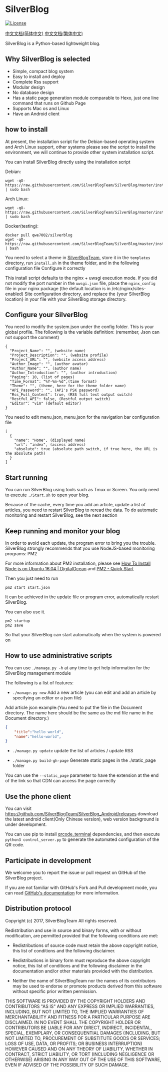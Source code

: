 # SilverBlog

[![License](https://img.shields.io/badge/License-BSD%203--Clause-blue.svg)](https://github.com/qwe7002/SilverBlog/blob/master/LICENSE)

[中文文档(简体中文)](https://github.com/SilverBlogTeam/SilverBlog/blob/master/readme/README-zh-CN.md)
[中文文档(繁体中文)](https://github.com/SilverBlogTeam/SilverBlog/blob/master/readme/README-zh-TW.md)

SilverBlog is a Python-based lightweight blog.

## Why SilverBlog is selected

* Simple, compact blog system
* Easy to install and deploy
* Complete Rss support
* Modular design
* No database design
* Has a static page generation module comparable to Hexo, just one line command that runs on Github Page
* Supports Mac os and Linux
* Have an Android client

## how to install

At present, the installation script for the Debian-based operating system and Arch Linux support, other systems please see the script to install the environment, we will continue to provide other system installation script.

You can install SilverBlog directly using the installation script

Debian:

```shell
wget -qO- https://raw.githubusercontent.com/SilverBlogTeam/SilverBlog/master/install/debian_install.sh | sudo bash
```

Arch Linux:

```shell
wget -qO- https://raw.githubusercontent.com/SilverBlogTeam/SilverBlog/master/install/archlinux_install.sh | sudo bash
```

 Docker(testing):

```shell
docker pull qwe7002/silverblog
wget -qO- https://raw.githubusercontent.com/SilverBlogTeam/SilverBlog/master/install/docker_install.sh | bash
```

You need to select a theme in [SilverBlogTeam](https://github.com/SilverBlogTeam), store it in the `templates` directory, run `install.sh` in the theme folder, and in the following configuration file Configure it correctly

This install script defaults to the nginx + uwsgi execution mode. If you did not modify the port number in the `uwsgi.json` file, place the `nginx_config` file in your nginx package (the default location is in /etc/nginx/sites-enabled) Site configuration directory, and replace the {your SilverBlog location} in your file with your SilverBlog storage directory.

## Configure your SilverBlog

You need to modify the system.json under the config folder. This is your global profile. The following is the variable definition: (remember, Json can not support the comment)

```
{
  "Project_Name": "", (website name)
  "Project_Description": "", (website profile)
  "Project_URL": "", (website access address)
  "Author_Image": "", (author avatar)
  "Author_Name": "", (author name)
  "Author_Introduction": "", (author introduction)
  "Paging": 10, (list of pages)
  "Time_Format": "%Y-%m-%d",(time format)
  "Theme": "", (theme, here for the theme folder name)
  "API_Password": "", (API's PSK password)
  "Rss_Full_Content": true, (RSS full text output switch)
  "Restful_API": false, (Restful output switch)
  "Editor": "vim" (default editor)
}
```

You need to edit menu.json, menu.json for the navigation bar configuration file

```
[
  {
    "name": "Home", (displayed name)
    "url": "index", (access address)
    "absolute": true (absolute path switch, if true here, the URL is the absolute path)
  }
]
```

## Start running

You can run SilverBlog using tools such as Tmux or Screen. You only need to execute `./Start.sh` to open your blog.

Because of the cache, every time you add an article, update a list of articles, you need to restart SilverBlog to reread the data. To do automatic monitoring and restart SilverBlog, see the next section

## Keep running and monitor your blog

In order to avoid each update, the program error to bring you the trouble. SilverBlog strongly recommends that you use NodeJS-based monitoring programs: PM2

For more information about PM2 installation, please see [How To Install Node.js on Ubuntu 16.04 | DigitalOcean](https://www.digitalocean.com/community/tutorials/how-to-install-node-js-on-ubuntu-16-04) and [PM2 - Quick Start](http://pm2.keymetrics.io/docs/usage/quick-start/)

Then you just need to run

```shell
pm2 start start.json
```

It can be achieved in the update file or program error, automatically restart SilverBlog.

You can also use it.

```shell
pm2 startup
pm2 save
```

So that your SilverBlog can start automatically when the system is powered on

## How to use administrative scripts

You can use `./manage.py -h` at any time to get help information for the SilverBlog management module

The following is a list of features:

- `./manage.py new` Add a new article (you can edit and add an article by specifying an editor or a json file)

Add article json example:(You need to put the file in the Document directory. The name here should be the same as the md file name in the Document directory.)

```json
{
	"title":"hello world",
	"name":"hello-world",
}
```

- `./manage.py update` update the list of articles / update RSS

- `./manage.py build-gh-page` Generate static pages in the ./static_page folder

You can use the `--static_page` parameter to have the extension at the end of the link so that CDN can access the page correctly

## Use the phone client

You can visit https://github.com/SilverBlogTeam/SilverBlog_Android/releases download the latest android client(Only Chinese version), web version background is under development.

You can use pip to install [qrcode_terminal](https://github.com/alishtory/qrcode-terminal) dependencies, and then execute `python3 control_server.py` to generate the automated configuration of the QR code.

## Participate in development

We welcome you to report the issue or pull request on GitHub of the SilverBlog project.

If you are not familiar with GitHub's Fork and Pull development mode, you can read [GitHub's documentation](https://help.github.com/articles/using-pull-requests) for more information.

## Distribution protocol

Copyright (c) 2017, SilverBlogTeam
All rights reserved.

Redistribution and use in source and binary forms, with or without
modification, are permitted provided that the following conditions are met:

* Redistributions of source code must retain the above copyright notice, this
  list of conditions and the following disclaimer.

* Redistributions in binary form must reproduce the above copyright notice,
  this list of conditions and the following disclaimer in the documentation
  and/or other materials provided with the distribution.

* Neither the name of SilverBlogTeam nor the names of its
  contributors may be used to endorse or promote products derived from
  this software without specific prior written permission.

THIS SOFTWARE IS PROVIDED BY THE COPYRIGHT HOLDERS AND CONTRIBUTORS "AS IS"
AND ANY EXPRESS OR IMPLIED WARRANTIES, INCLUDING, BUT NOT LIMITED TO, THE
IMPLIED WARRANTIES OF MERCHANTABILITY AND FITNESS FOR A PARTICULAR PURPOSE ARE
DISCLAIMED. IN NO EVENT SHALL THE COPYRIGHT HOLDER OR CONTRIBUTORS BE LIABLE
FOR ANY DIRECT, INDIRECT, INCIDENTAL, SPECIAL, EXEMPLARY, OR CONSEQUENTIAL
DAMAGES (INCLUDING, BUT NOT LIMITED TO, PROCUREMENT OF SUBSTITUTE GOODS OR
SERVICES; LOSS OF USE, DATA, OR PROFITS; OR BUSINESS INTERRUPTION) HOWEVER
CAUSED AND ON ANY THEORY OF LIABILITY, WHETHER IN CONTRACT, STRICT LIABILITY,
OR TORT (INCLUDING NEGLIGENCE OR OTHERWISE) ARISING IN ANY WAY OUT OF THE USE
OF THIS SOFTWARE, EVEN IF ADVISED OF THE POSSIBILITY OF SUCH DAMAGE.
